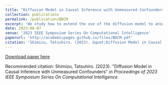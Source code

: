 ```yaml
---
title: "Diffusion Model in Causal Inference with Unmeasured Confounders"
collection: publications
permalink: /publication/BDCM
excerpt: 'We study how to extend the use of the diffusion model to answer the causal question from the observational data under the existence of unmeasured confounders. In Pearl's framework of using a Directed Acyclic Graph (DAG) to capture the causal intervention, a Diffusion-based Causal Model (DCM) was proposed incorporating the diffusion model to answer the causal questions more accurately, assuming that all of the confounders are observed. However, unmeasured confounders in practice exist, which hinders DCM from being applicable. To alleviate this limitation of DCM, we propose an extended model called Backdoor Criterion based DCM (BDCM), whose idea is rooted in the Backdoor criterion to find the variables in DAG to be included in the decoding process of the diffusion model so that we can extend DCM to the case with unmeasured confounders. Synthetic data experiment demonstrates that our proposed model captures the counterfactual distribution more precisely than DCM under the unmeasured confounders.'
date: 2023-08-07
venue: '2023 IEEE Symposium Series On Computational Intelligence'
paperurl: 'http://academicpages.github.io/files/BDCM.pdf'
citation: 'Shimizu, Tatsuhiro. (2023). &quot;Diffusion Model in Causal Inference with Unmeasured Confounders.&quot; <i>in Proceedings of 2023 IEEE Symposium Series On Computational Intelligence</i>.'
---
```


[Download paper here](http://academicpages.github.io/files/MDR.pdf)

Recommended citation: Shimizu, Tatsuhiro. (2023). "Diffusion Model in Causal Inference with Unmeasured Confounders" <i>in Proceedings of 2023 IEEE Symposium Series On Computational Intelligence</i>.